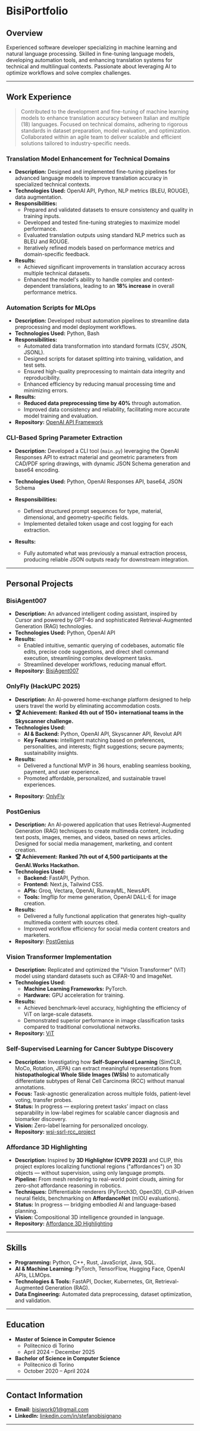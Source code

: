 # **BisiPortfolio**

## **Overview**  

Experienced software developer specializing in machine learning and natural language processing. Skilled in fine-tuning language models, developing automation tools, and enhancing translation systems for technical and multilingual contexts. Passionate about leveraging AI to optimize workflows and solve complex challenges.  

---

## **Work Experience**  

> Contributed to the development and fine-tuning of machine learning models to enhance translation accuracy between Italian and multiple (18) languages. Focused on technical domains, adhering to rigorous standards in dataset preparation, model evaluation, and optimization. Collaborated within an agile team to deliver scalable and efficient solutions tailored to industry-specific needs.  

### **Translation Model Enhancement for Technical Domains**  

- **Description:** Designed and implemented fine-tuning pipelines for advanced language models to improve translation accuracy in specialized technical contexts.  
- **Technologies Used:** OpenAI API, Python, NLP metrics (BLEU, ROUGE), data augmentation.
- **Responsibilities:**  
  - Prepared and validated datasets to ensure consistency and quality in training inputs.  
  - Developed and tested fine-tuning strategies to maximize model performance.  
  - Evaluated translation outputs using standard NLP metrics such as BLEU and ROUGE.  
  - Iteratively refined models based on performance metrics and domain-specific feedback.  
- **Results:**  
  - Achieved significant improvements in translation accuracy across multiple technical datasets.  
  - Enhanced the model's ability to handle complex and context-dependent translations, leading to an **18% increase** in overall performance metrics.  

### **Automation Scripts for MLOps**  

- **Description:** Developed robust automation pipelines to streamline data preprocessing and model deployment workflows.  
- **Technologies Used:** Python, Bash
- **Responsibilities:**  
  - Automated data transformation into standard formats (CSV, JSON, JSONL).  
  - Designed scripts for dataset splitting into training, validation, and test sets.  
  - Ensured high-quality preprocessing to maintain data integrity and reproducibility.  
  - Enhanced efficiency by reducing manual processing time and minimizing errors.  
- **Results:**  
  - **Reduced data preprocessing time by 40%** through automation.  
  - Improved data consistency and reliability, facilitating more accurate model training and evaluation.  
 - **Repository:** [OpenAI API Framework](https://github.com/Blackhand01/mlops_finetuning_framework)

### **CLI-Based Spring Parameter Extraction**

* **Description:** Developed a CLI tool (`main.py`) leveraging the OpenAI Responses API to extract material and geometric parameters from CAD/PDF spring drawings, with dynamic JSON Schema generation and base64 encoding.
* **Technologies Used:** Python, OpenAI Responses API, base64, JSON Schema
* **Responsibilities:**

  * Defined structured prompt sequences for type, material, dimensional, and geometry-specific fields.
  * Implemented detailed token usage and cost logging for each extraction.
* **Results:**
  * Fully automated what was previously a manual extraction process, producing reliable JSON outputs ready for downstream integration.

---

## **Personal Projects**  

### **BisiAgent007**

- **Description:** An advanced intelligent coding assistant, inspired by Cursor and powered by GPT-4o and sophisticated Retrieval-Augmented Generation (RAG) technologies.
- **Technologies Used:**  Python, OpenAI API 
- **Results:**
  -  Enabled intuitive, semantic querying of codebases, automatic file edits, precise code suggestions, and direct shell command execution, streamlining complex development tasks.
  -  Streamlined developer workflows, reducing manual effort.
 - **Repository:**  [BisiAgent007](https://github.com/Blackhand01/BisiAgent007)

### **OnlyFly (HackUPC 2025)**

* **Description:** An AI-powered home-exchange platform designed to help users travel the world by eliminating accommodation costs.
* **🏆 Achievement:** **Ranked 4th out of 150+ international teams in the Skyscanner challenge.**
* **Technologies Used:**
  * **AI & Backend:** Python, OpenAI API, Skyscanner API, Revolut API
  * **Key Features:** intelligent matching based on preferences, personalities, and interests; flight suggestions; secure payments; sustainability insights.
* **Results:**
  * Delivered a functional MVP in 36 hours, enabling seamless booking, payment, and user experience.
  * Promoted affordable, personalized, and sustainable travel experiences.
 - **Repository:**  [OnlyFly](https://github.com/Blackhand01/HackUPC-Spring2025)

### **PostGenius**  
- **Description:** An AI-powered application that uses Retrieval-Augmented Generation (RAG) techniques to create multimedia content, including text posts, images, memes, and videos, based on news articles. Designed for social media management, marketing, and content creation.  
- **🏆 Achievement:** **Ranked 7th out of 4,500 participants at the GenAI.Works Hackathon.**  
- **Technologies Used:**  
  - **Backend:** FastAPI, Python.  
  - **Frontend:** Next.js, Tailwind CSS.  
  - **APIs:** Groq, Vectara, OpenAI, RunwayML, NewsAPI.  
  - **Tools:** Imgflip for meme generation, OpenAI DALL-E for image creation.  
- **Results:**  
  - Delivered a fully functional application that generates high-quality multimedia content with sources cited.  
  - Improved workflow efficiency for social media content creators and marketers.  
- **Repository:** [PostGenius](https://github.com/Blackhand01/PostGenius)  

### **Vision Transformer Implementation**  

- **Description:** Replicated and optimized the "Vision Transformer" (ViT) model using standard datasets such as CIFAR-10 and ImageNet. 
- **Technologies Used:**  
  - **Machine Learning Frameworks:** PyTorch.  
  - **Hardware:** GPU acceleration for training.  
- **Results:**  
  - Achieved benchmark-level accuracy, highlighting the efficiency of ViT on large-scale datasets.  
  - Demonstrated superior performance in image classification tasks compared to traditional convolutional networks.  
- **Repository:** [ViT](https://github.com/Blackhand01/Vision-Transformer)  

### **Self-Supervised Learning for Cancer Subtype Discovery**

* **Description:** Investigating how **Self-Supervised Learning** (SimCLR, MoCo, Rotation, JEPA) can extract meaningful representations from **histopathological Whole Slide Images (WSIs)** to automatically differentiate subtypes of Renal Cell Carcinoma (RCC) without manual annotations.
* **Focus:** Task-agnostic generalization across multiple folds, patient-level voting, transfer probes.
* **Status:** In progress — exploring pretext tasks’ impact on class separability in low-label regimes for scalable cancer diagnosis and biomarker discovery.
* **Vision:** Zero-label learning for personalized oncology.
* **Repository:** [wsi-ssrl-rcc\_project](https://github.com/Blackhand01/wsi-ssrl-rcc_project.git)

### **Affordance 3D Highlighting**

* **Description:** Inspired by **3D Highlighter (CVPR 2023)** and CLIP, this project explores localizing functional regions ("affordances") on 3D objects — without supervision, using only language prompts.
* **Pipeline:** From mesh rendering to real-world point clouds, aiming for zero-shot affordance reasoning in robotics.
* **Techniques:** Differentiable renderers (PyTorch3D, Open3D), CLIP-driven neural fields, benchmarking on **AffordanceNet** (mIOU evaluations).
* **Status:** In progress — bridging embodied AI and language-based planning.
* **Vision:** Compositional 3D intelligence grounded in language.
* **Repository:** [Affordance 3D Highlighting](https://github.com/Blackhand01/Affordance_Highlighting_Project_2024)

---

## **Skills**  

* **Programming:** Python, C++, Rust, JavaScript, Java, SQL.
* **AI & Machine Learning:** PyTorch, TensorFlow, Hugging Face, OpenAI APIs, LLMOps.
* **Technologies & Tools:** FastAPI, Docker, Kubernetes, Git, Retrieval-Augmented Generation (RAG).
* **Data Engineering:** Automated data preprocessing, dataset optimization, and validation.

---

## **Education**  

- **Master of Science in Computer Science**  
  - Politecnico di Torino  
  - April 2024 – December 2025  
- **Bachelor of Science in Computer Science**  
  - Politecnico di Torino  
  - October 2020 – April 2024  

---

## **Contact Information**  

- **Email:** bisiwork01@gmail.com  
- **LinkedIn:** [linkedin.com/in/stefanobisignano](https://linkedin.com/in/stefanobisignano)  

---

